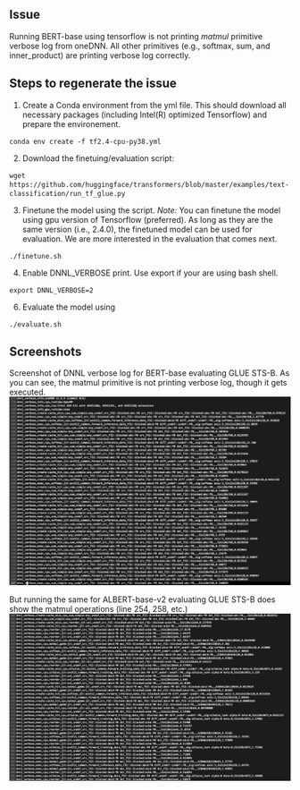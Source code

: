 ## Issue
Running BERT-base using tensorflow is not printing *matmul* primitive verbose log from oneDNN. All other primitives (e.g., softmax, sum, and inner_product) are printing verbose log correctly.

## Steps to regenerate the issue
1. Create a Conda environment from the yml file. This should download all necessary packages (including Intel(R) optimized Tensorflow) and prepare the environement.
```
conda env create -f tf2.4-cpu-py38.yml
```
2. Download the finetuing/evaluation script:
```
wget https://github.com/huggingface/transformers/blob/master/examples/text-classification/run_tf_glue.py
```
3. Finetune the model using the script. *Note:* You can finetune the model using gpu version of Tensorflow (preferred). As long as they are the same version (i.e., 2.4.0), the finetuned model can be used for evaluation. We are more interested in the evaluation that comes next.
```
./finetune.sh
```
4. Enable DNNL_VERBOSE print. Use export if your are using bash shell.
```
export DNNL_VERBOSE=2
```
6. Evaluate the model using
```
./evaluate.sh
```

## Screenshots
Screenshot of DNNL verbose log for BERT-base evaluating GLUE STS-B. As you can see, the matmul primitive is not printing verbose log, though it gets executed.   
![Alt text](screenshot_BERT-base.png?raw=true "BERT-base DNNL debug log")

But running the same for ALBERT-base-v2 evaluating GLUE STS-B does show the matmul operations (line 254, 258, etc.)
![Alt text](screenshot_ALBERT-base-v2.png?raw=true "ALBERT-base-v2 DNNL debug log")
